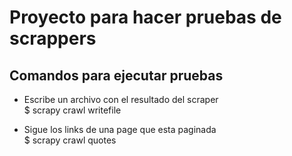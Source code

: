 # Proyecto para hacer pruebas de scrappers

## Comandos para ejecutar pruebas

- Escribe un archivo con el resultado del scraper  
$ scrapy crawl writefile 

- Sigue los links de una page que esta paginada  
$ scrapy crawl quotes